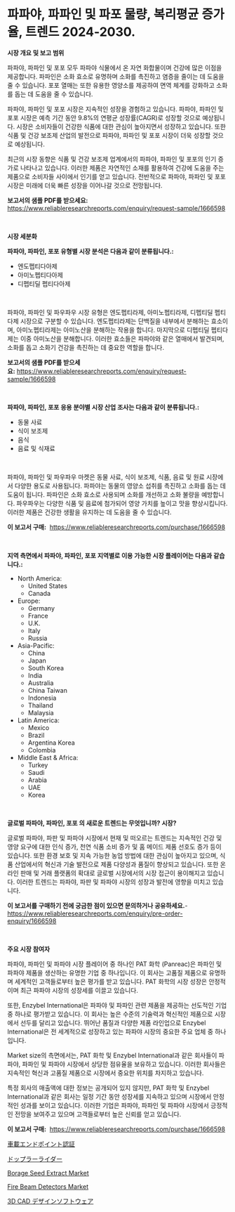 <p><h1>파파야, 파파인 및 파포 물량, 복리평균 증가율, 트렌드 2024-2030.</h1></p><p><strong>시장 개요 및 보고 범위</strong></p>
<p><p>파파야, 파파인 및 포포 모두 파파야 식물에서 온 자연 화합물이며 건강에 많은 이점을 제공합니다. 파파인은 소화 효소로 유명하며 소화를 촉진하고 염증을 줄이는 데 도움을 줄 수 있습니다. 포포 열매는 또한 유용한 영양소를 제공하여 면역 체계를 강화하고 소화를 돕는 데 도움을 줄 수 있습니다.</p><p>파파야, 파파인 및 포포 시장은 지속적인 성장을 경험하고 있습니다. 파파야, 파파인 및 포포 시장은 예측 기간 동안 9.8%의 연평균 성장률(CAGR)로 성장할 것으로 예상됩니다. 시장은 소비자들이 건강한 식품에 대한 관심이 높아지면서 성장하고 있습니다. 또한 식품 및 건강 보조제 산업의 발전으로 파파야, 파파인 및 포포 시장이 더욱 성장할 것으로 예상됩니다.</p><p>최근의 시장 동향은 식품 및 건강 보조제 업계에서의 파파야, 파파인 및 포포의 인기 증가로 나타나고 있습니다. 이러한 제품은 자연적인 소재를 활용하여 건강에 도움을 주는 제품으로 소비자들 사이에서 인기를 얻고 있습니다. 전반적으로 파파야, 파파인 및 포포 시장은 미래에 더욱 빠른 성장을 이어나갈 것으로 전망됩니다.</p></p>
<p><strong>보고서의 샘플 PDF를 받으세요:</strong> <a href="https://www.reliableresearchreports.com/enquiry/request-sample/1666598">https://www.reliableresearchreports.com/enquiry/request-sample/1666598</a></p>
<p>&nbsp;</p>
<p><strong>시장 세분화</strong></p>
<p><strong>파파야, 파파인, 포포 유형별 시장 분석은 다음과 같이 분류됩니다.:</strong></p>
<p><ul><li>엔도펩티다아제</li><li>아미노펩티다아제</li><li>디펩티딜 펩티다아제</li></ul></p>
<p>&nbsp;</p>
<p><p>파파야, 파파인 및 파우파우 시장 유형은 엔도펩티라제, 아미노펩티라제, 디펩티딜 펩티다제 시장으로 구분할 수 있습니다. 엔도펩티라제는 단백질을 내부에서 분해하는 효소이며, 아미노펩티라제는 아미노산을 분해하는 작용을 합니다. 마지막으로 디펩티딜 펩티다제는 이중 아미노산을 분해합니다. 이러한 효소들은 파파야와 같은 열매에서 발견되며, 소화를 돕고 소화기 건강을 촉진하는 데 중요한 역할을 합니다.</p></p>
<p><strong>보고서의 샘플 PDF를 받으세요:</strong>&nbsp;<a href="https://www.reliableresearchreports.com/enquiry/request-sample/1666598">https://www.reliableresearchreports.com/enquiry/request-sample/1666598</a></p>
<p>&nbsp;</p>
<p><strong> 파파야, 파파인, 포포 응용 분야별 시장 산업 조사는 다음과 같이 분류됩니다.:</strong></p>
<p><ul><li>동물 사료</li><li>식이 보조제</li><li>음식</li><li>음료 및 식재료</li></ul></p>
<p>&nbsp;</p>
<p><p>파파야, 파파인 및 파우파우 마켓은 동물 사료, 식이 보조제, 식품, 음료 및 원료 시장에서 다양한 용도로 사용됩니다. 파파야는 동물의 영양소 섭취를 촉진하고 소화를 돕는 데 도움이 됩니다. 파파인은 소화 효소로 사용되며 소화를 개선하고 소화 불량을 예방합니다. 파우파우는 다양한 식품 및 음료에 첨가되어 영양 가치를 높이고 맛을 향상시킵니다. 이러한 제품은 건강한 생활을 유지하는 데 도움을 줄 수 있습니다.</p></p>
<p><strong>이 보고서 구매:</strong>&nbsp; <a href="https://www.reliableresearchreports.com/purchase/1666598">https://www.reliableresearchreports.com/purchase/1666598</a></p>
<p>&nbsp;</p>
<p><strong>지역 측면에서 파파야, 파파인, 포포 지역별로 이용 가능한 시장 플레이어는 다음과 같습니다.:</strong></p>
<p><ul>
    <li>
        North America:
        <ul>
            <li>United States</li>
            <li>Canada</li>
        </ul>
    </li>
    <li>
        Europe:
        <ul>
            <li>Germany</li>
            <li>France</li>
            <li>U.K.</li>
            <li>Italy</li>
            <li>Russia</li>
        </ul>
    </li>
    <li>
        Asia-Pacific:
        <ul>
            <li>China</li>
            <li>Japan</li>
            <li>South Korea</li>
            <li>India</li>
            <li>Australia</li>
            <li>China Taiwan</li>
            <li>Indonesia</li>
            <li>Thailand</li>
            <li>Malaysia</li>
        </ul>
    </li>
    <li>
        Latin America:
        <ul>
            <li>Mexico</li>
            <li>Brazil</li>
            <li>Argentina Korea</li>
            <li>Colombia</li>
        </ul>
    </li>
    <li>
        Middle East & Africa:
        <ul>
            <li>Turkey</li>
            <li>Saudi</li>
            <li>Arabia</li>
            <li>UAE</li>
            <li>Korea</li>
        </ul>
    </li>
    </ul></p>
<p>&nbsp;</p>
<p><strong>글로벌 파파야, 파파인, 포포 의 새로운 트렌드는 무엇입니까? 시장?</strong></p>
<p><p>글로벌 파파야, 파판 및 파파야 시장에서 현재 및 떠오르는 트렌드는 지속적인 건강 및 영양 요구에 대한 인식 증가, 천연 식품 소비 증가 및 홈 메이드 제품 선호도 증가 등이 있습니다. 또한 환경 보호 및 지속 가능한 농업 방법에 대한 관심이 높아지고 있으며, 식품 산업에서의 혁신과 기술 발전으로 제품 다양성과 품질이 향상되고 있습니다. 또한 온라인 판매 및 거래 플랫폼의 확대로 글로벌 시장에서의 시장 접근이 용이해지고 있습니다. 이러한 트렌드는 파파야, 파판 및 파파야 시장의 성장과 발전에 영향을 미치고 있습니다.</p></p>
<p><strong>이 보고서를 구매하기 전에 궁금한 점이 있으면 문의하거나 공유하세요.</strong>- <a href="https://www.reliableresearchreports.com/enquiry/pre-order-enquiry/1666598">https://www.reliableresearchreports.com/enquiry/pre-order-enquiry/1666598</a></p>
<p>&nbsp;</p>
<p><strong>주요 시장 참여자</strong></p>
<p><p>파파야, 파파인 및 파파야 시장 플레이어 중 하나인 PAT 화학 (Panreac)은 파파인 및 파파야 제품을 생산하는 유명한 기업 중 하나입니다. 이 회사는 고품질 제품으로 유명하며 세계적인 고객들로부터 높은 평가를 받고 있습니다. PAT 화학의 시장 성장은 안정적이며 최근 파파야 시장의 성장세를 이끌고 있습니다.</p><p>또한, Enzybel International은 파파야 및 파파인 관련 제품을 제공하는 선도적인 기업 중 하나로 평가받고 있습니다. 이 회사는 높은 수준의 기술력과 혁신적인 제품으로 시장에서 선두를 달리고 있습니다. 뛰어난 품질과 다양한 제품 라인업으로 Enzybel International은 전 세계적으로 성장하고 있는 파파야 시장의 중요한 주요 업체 중 하나입니다.</p><p>Market size의 측면에서는, PAT 화학 및 Enzybel International과 같은 회사들이 파파야, 파파인 및 파파야 시장에서 상당한 점유율을 보유하고 있습니다. 이러한 회사들은 지속적인 혁신과 고품질 제품으로 시장에서 중요한 위치를 차지하고 있습니다.</p><p>특정 회사의 매출액에 대한 정보는 공개되어 있지 않지만, PAT 화학 및 Enzybel International과 같은 회사는 일정 기간 동안 성장세를 지속하고 있으며 시장에서 안정적인 성과를 보이고 있습니다. 이러한 기업은 파파야, 파파인 및 파파야 시장에서 긍정적인 전망을 보여주고 있으며 고객들로부터 높은 신뢰를 얻고 있습니다.</p></p>
<p><strong>이 보고서 구매:</strong>&nbsp;&nbsp;<a href="https://www.reliableresearchreports.com/purchase/1666598">https://www.reliableresearchreports.com/purchase/1666598</a></p>
<p><p><a href="https://medium.com/@gustavorn8776xcc/%E8%87%AA%E5%8B%95%E8%BB%8A%E3%82%A8%E3%83%B3%E3%83%89%E3%83%9D%E3%82%A4%E3%83%B3%E3%83%88%E8%AA%8D%E8%A8%BC%E5%B8%82%E5%A0%B4-2031%E5%B9%B4%E3%81%BE%E3%81%A7%E3%81%AE%E5%8B%95%E5%90%91-%E4%BA%88%E6%B8%AC-%E7%AB%B6%E4%BA%89%E5%88%86%E6%9E%90-ad00b4ed6a2d">車載エンドポイント認証</a></p><p><a href="https://github.com/dadanedu33/Market-Research-Report-List-1/blob/main/973545915213.md">ドップラーライダー</a></p><p><a href="https://rainy-horn-d69.notion.site/Borage-Seed-Extract-Market-Size-and-Examines-its-Market-Scope-with-a-Primary-Focus-on-Growth-Oppor-6af28027f5b646ad9d69a7ba4134e787">Borage Seed Extract Market</a></p><p><a href="https://github.com/mabutironaldo/Market-Research-Report-List-3/blob/main/fire-beam-detectors-market.md">Fire Beam Detectors Market</a></p><p><a href="https://medium.com/@raap8632/3d-cad%E3%83%87%E3%82%B6%E3%82%A4%E3%83%B3%E3%82%BD%E3%83%95%E3%83%88%E3%82%A6%E3%82%A7%E3%82%A2%E5%B8%82%E5%A0%B4%E5%B1%95%E6%9C%9B-%E6%A5%AD%E7%95%8C%E6%A6%82%E8%A6%81%E3%81%A8%E4%BA%88%E6%B8%AC-2024%E5%B9%B4%E3%81%8B%E3%82%892031%E5%B9%B4-b76eaea1d37b">3D CAD デザインソフトウェア</a></p></p>
